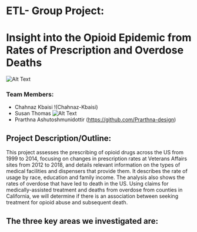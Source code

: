 # ETL- Group Project: 
# Insight into the Opioid Epidemic from Rates of Prescription and Overdose Deaths  

![Alt Text](https://www.kemahpalms.com/wp-content/uploads/2020/05/Opioid-Epidemic.jpeg)

### Team Members:
* Chahnaz Kbaisi !(Chahnaz-Kbaisi)
* Susan Thomas ![Alt Text](https://github.com/SusanCThomas)
* Prarthna Ashutoshmunidottir (https://github.com/Prarthna-design)


## Project Description/Outline:

This project assesses the prescribing of opioid drugs across the US from 1999 to 2014, focusing on changes in prescription rates at Veterans Affairs sites from 2012 to 2018, and details relevant information on the types of medical facilities and dispensers that provide them. It describes the rate of usage by race, education and family income. The analysis also shows the rates of overdose that have led to death in the US. Using claims for medically-assisted treatment and deaths from overdose from counties in California, we will determine if there is an association between seeking treatment for opioid abuse and subsequent death. 

## The three key areas we investigated are:
